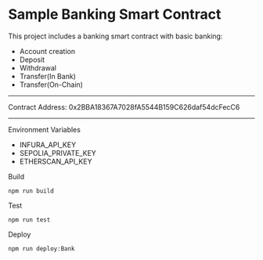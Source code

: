 # Sample Banking Smart Contract

This project includes a banking smart contract with basic banking:
- Account creation
- Deposit
- Withdrawal
- Transfer(In Bank)
- Transfer(On-Chain)

---

Contract Address: 0x2BBA18367A7028fA5544B159C626daf54dcFecC6

---


Environment Variables

- INFURA_API_KEY
- SEPOLIA_PRIVATE_KEY
- ETHERSCAN_API_KEY


Build

```shell
npm run build
```


Test

```shell
npm run test
```


Deploy

```shell
npm run deploy:Bank
```
